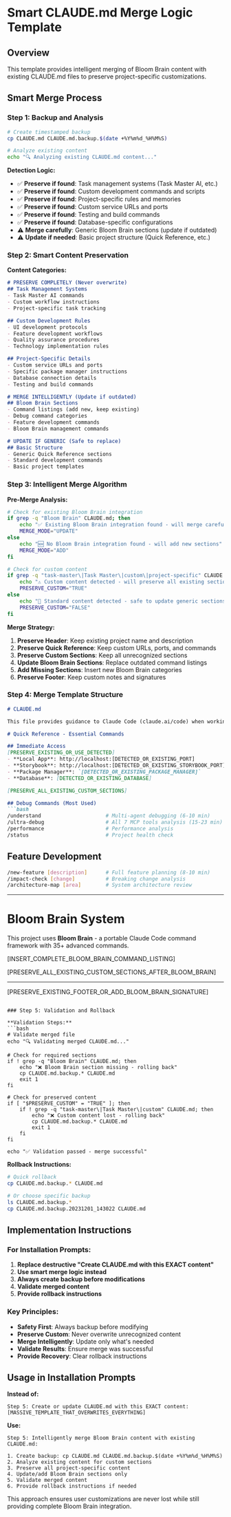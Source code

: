 # Smart CLAUDE.md Merge Logic Template

## Overview
This template provides intelligent merging of Bloom Brain content with existing CLAUDE.md files to preserve project-specific customizations.

## Smart Merge Process

### Step 1: Backup and Analysis
```bash
# Create timestamped backup
cp CLAUDE.md CLAUDE.md.backup.$(date +%Y%m%d_%H%M%S)

# Analyze existing content
echo "🔍 Analyzing existing CLAUDE.md content..."
```

**Detection Logic:**
- ✅ **Preserve if found**: Task management systems (Task Master AI, etc.)
- ✅ **Preserve if found**: Custom development commands and scripts
- ✅ **Preserve if found**: Project-specific rules and memories
- ✅ **Preserve if found**: Custom service URLs and ports
- ✅ **Preserve if found**: Testing and build commands
- ✅ **Preserve if found**: Database-specific configurations
- ⚠️ **Merge carefully**: Generic Bloom Brain sections (update if outdated)
- ⚠️ **Update if needed**: Basic project structure (Quick Reference, etc.)

### Step 2: Smart Content Preservation

**Content Categories:**
```markdown
# PRESERVE COMPLETELY (Never overwrite)
## Task Management Systems
- Task Master AI commands
- Custom workflow instructions
- Project-specific task tracking

## Custom Development Rules
- UI development protocols
- Feature development workflows
- Quality assurance procedures
- Technology implementation rules

## Project-Specific Details
- Custom service URLs and ports
- Specific package manager instructions
- Database connection details
- Testing and build commands

# MERGE INTELLIGENTLY (Update if outdated)
## Bloom Brain Sections
- Command listings (add new, keep existing)
- Debug command categories
- Feature development commands
- Bloom Brain management commands

# UPDATE IF GENERIC (Safe to replace)
## Basic Structure
- Generic Quick Reference sections
- Standard development commands
- Basic project templates
```

### Step 3: Intelligent Merge Algorithm

**Pre-Merge Analysis:**
```bash
# Check for existing Bloom Brain integration
if grep -q "Bloom Brain" CLAUDE.md; then
    echo "✅ Existing Bloom Brain integration found - will merge carefully"
    MERGE_MODE="UPDATE"
else
    echo "🆕 No Bloom Brain integration found - will add new sections"
    MERGE_MODE="ADD"
fi

# Check for custom content
if grep -q "task-master\|Task Master\|custom\|project-specific" CLAUDE.md; then
    echo "⚠️ Custom content detected - will preserve all existing sections"
    PRESERVE_CUSTOM="TRUE"
else
    echo "📝 Standard content detected - safe to update generic sections"
    PRESERVE_CUSTOM="FALSE"
fi
```

**Merge Strategy:**
1. **Preserve Header**: Keep existing project name and description
2. **Preserve Quick Reference**: Keep custom URLs, ports, and commands
3. **Preserve Custom Sections**: Keep all unrecognized sections
4. **Update Bloom Brain Sections**: Replace outdated command listings
5. **Add Missing Sections**: Insert new Bloom Brain categories
6. **Preserve Footer**: Keep custom notes and signatures

### Step 4: Merge Template Structure

```markdown
# CLAUDE.md

This file provides guidance to Claude Code (claude.ai/code) when working with code in this repository.

# Quick Reference - Essential Commands

## Immediate Access
[PRESERVE_EXISTING_OR_USE_DETECTED]
- **Local App**: http://localhost:[DETECTED_OR_EXISTING_PORT]
- **Storybook**: http://localhost:[DETECTED_OR_EXISTING_STORYBOOK_PORT]
- **Package Manager**: `[DETECTED_OR_EXISTING_PACKAGE_MANAGER]`
- **Database**: [DETECTED_OR_EXISTING_DATABASE]

[PRESERVE_ALL_EXISTING_CUSTOM_SECTIONS]

## Debug Commands (Most Used)
```bash
/understand                     # Multi-agent debugging (6-10 min)
/ultra-debug                    # All 7 MCP tools analysis (15-23 min)
/performance                    # Performance analysis
/status                         # Project health check
```

## Feature Development
```bash
/new-feature [description]      # Full feature planning (8-10 min)
/impact-check [change]          # Breaking change analysis
/architecture-map [area]        # System architecture review
```

---

# Bloom Brain System

This project uses **Bloom Brain** - a portable Claude Code command framework with 35+ advanced commands.

[INSERT_COMPLETE_BLOOM_BRAIN_COMMAND_LISTING]

[PRESERVE_ALL_EXISTING_CUSTOM_SECTIONS_AFTER_BLOOM_BRAIN]

---

[PRESERVE_EXISTING_FOOTER_OR_ADD_BLOOM_BRAIN_SIGNATURE]
```

### Step 5: Validation and Rollback

**Validation Steps:**
```bash
# Validate merged file
echo "🔍 Validating merged CLAUDE.md..."

# Check for required sections
if ! grep -q "Bloom Brain" CLAUDE.md; then
    echo "❌ Bloom Brain section missing - rolling back"
    cp CLAUDE.md.backup.* CLAUDE.md
    exit 1
fi

# Check for preserved content
if [ "$PRESERVE_CUSTOM" = "TRUE" ]; then
    if ! grep -q "task-master\|Task Master\|custom" CLAUDE.md; then
        echo "❌ Custom content lost - rolling back"
        cp CLAUDE.md.backup.* CLAUDE.md
        exit 1
    fi
fi

echo "✅ Validation passed - merge successful"
```

**Rollback Instructions:**
```bash
# Quick rollback
cp CLAUDE.md.backup.* CLAUDE.md

# Or choose specific backup
ls CLAUDE.md.backup.*
cp CLAUDE.md.backup.20231201_143022 CLAUDE.md
```

## Implementation Instructions

### For Installation Prompts:
1. **Replace destructive "Create CLAUDE.md with this EXACT content"**
2. **Use smart merge logic instead**
3. **Always create backup before modifications**
4. **Validate merged content**
5. **Provide rollback instructions**

### Key Principles:
- **Safety First**: Always backup before modifying
- **Preserve Custom**: Never overwrite unrecognized content
- **Merge Intelligently**: Update only what's needed
- **Validate Results**: Ensure merge was successful
- **Provide Recovery**: Clear rollback instructions

## Usage in Installation Prompts

**Instead of:**
```
Step 5: Create or update CLAUDE.md with this EXACT content:
[MASSIVE_TEMPLATE_THAT_OVERWRITES_EVERYTHING]
```

**Use:**
```
Step 5: Intelligently merge Bloom Brain content with existing CLAUDE.md:

1. Create backup: cp CLAUDE.md CLAUDE.md.backup.$(date +%Y%m%d_%H%M%S)
2. Analyze existing content for custom sections
3. Preserve all project-specific content
4. Update/add Bloom Brain sections only
5. Validate merged content
6. Provide rollback instructions if needed
```

This approach ensures user customizations are never lost while still providing complete Bloom Brain integration.
